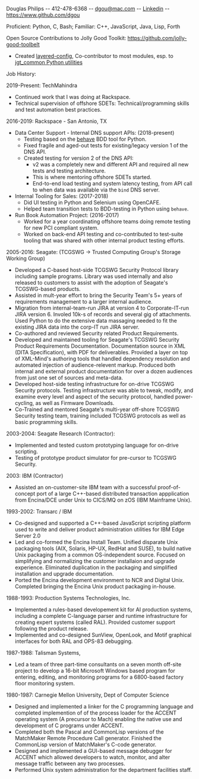 Douglas Philips -- 412-478-6368 -- dgou@mac.com
-- [Linkedin](https://www.linkedin.com/in/douglas-philips-051808143) -- https://www.github.com/dgou

Proficient: Python, C, Bash; Familiar: C++, JavaScript, Java, Lisp, Forth

Open Source Contributions to Jolly Good Toolkit: https://github.com/jolly-good-toolbelt
* Created [layered-config](https://github.com/jolly-good-toolbelt/layered-config),
  Co-contributor to most modules, esp. to [jgt_common Python utilities](https://github.com/jolly-good-toolbelt/jgt_common)


Job History:

2019-Present: TechMahindra 
* Continued work that I was doing at Rackspace.
* Technical supervision of offshore SDETs: Technical/programming skills and test automation best practices.

2016-2019: Rackspace - San Antonio, TX
* Data Center Support - Internal DNS support APIs: (2018-present)
  * Testing based on the [behave](https://behave.readthedocs.io/en/stable/) BDD tool for Python.
  * Fixed fragile and aged-out tests for existing/legacy version 1 of the DNS API.
  * Created testing for version 2 of the DNS API:
      * v2 was a completely new and different API and required all new tests and testing architecture.
      * This is where mentoring offshore SDETs started.
      * End-to-end load testing and system latency testing, from API call to when data was available via the `bind` DNS server.
* Internal Tooling for Sales: (2017-2018)
  * Did UI testing in Python and Selenium using OpenCAFE.
  * Helped team transition tests to BDD-testing in Python using `behave`.
* Run Book Automation Project: (2016-2017)
  * Worked for a year coordinating offshore teams doing remote testing for new PCI compliant system.
  * Worked on back-end API testing and co-contributed to test-suite tooling that was shared with other internal product testing efforts.

2005-2016: Seagate:  (TCGSWG -> Trusted Computing Group's Storage Working Group)
* Developed a C-based host-side TCGSWG Security Protocol library including sample programs.
  Library was used internally and also released to customers to assist with the adoption of Seagate's TCGSWG-based products.
* Assisted in mult-year effort to bring the Security Team's 5+ years of requirements management to a larger internal audience.
* Migration from internal-team-run JIRA at version 4 to Corporate-IT-run JIRA version 6.
  Involed 10k-s of records and several gig of attachments.
  Used Python to do the extensive data massaging needed to fit the existing JIRA data into the corp-IT run JIRA server.
* Co-authored and reviewed Security related Product Requirements.
* Developed and maintained tooling for Seagate's TCGSWG Security Product Requirements Documentation.
  Documentation source in XML (DITA Specification), with PDF for deliverables.
  Provided a layer on top of XML-Mind's authoring tools that handled dependency
  resolution and automated injection of audience-relevent markup.
  Produced both internal and external product documentation for over a dozen audiences
  from just one set of sources and meta-data.
* Developed host-side testing infrastructure for on-drive TCGSWG Security protocols.
  Testing infrastructure was able to tweak, modify, and examine every level and
  aspect of the security protocol, handled power-cycling, as well as Firmware Downloads.
* Co-Trained and mentored Seagate's multi-year off-shore TCGSWG Security testing team,
  training included TCGSWG protocols as well as basic programming skills.


2003-2004: Seagate Research (Contractor): 
* Implemented and tested custom prototyping language for on-drive scripting.
* Testing of prototype product simulator for pre-cursor to TCGSWG Security.

2003: IBM (Contractor)
* Assisted an on-customer-site IBM team with a successful proof-of-concept
  port of a large C++-based distributed transaction appplication from
  Encina/DCE under Unix to CICS/MQ on zOS (IBM Mainframe Unix).

1993-2002: Transarc / IBM
* Co-designed and supported a C++-based JavaScript scripting platform
  used to write and deliver product administration utilities for IBM
  Edge Server 2.0
* Led and co-formed the Encina Install Team. Unified disparate
  Unix packaging tools (AIX, Solaris, HP-UX, RedHat and SUSE),
  to build native Unix packaging from a common OS-independent source.
  Focused on simplifying and normalizing the customer installaion
  and upgrade experience. Eliminated duplication in the packaging
  and simplified installation and upgrade documentation.
* Ported the Encina development environment to NCR and Digital Unix.
  Completed bringing the Encina Unix product packaging in-house.


1988-1993: Production Systems Technologies, Inc.
* Implemented a rules-based developement kit for AI production
  systems, including a complete C-language parser and runtime
  infrastructure for creating expert systems (called RAL). Provided
  customer support following the product release.
* Implemented and co-designed SunView, OpenLook, and Motif graphical
  interfaces for both RAL and OPS-83 debugging.

1987-1988: Talisman Systems,
* Led a team of three part-time consultants on a seven month off-site
  project to develop a 16-bit Microsoft Windows based program for
  entering, editing, and monitoring programs for a 6800-based factory
  floor monitoring system.

1980-1987: Carnegie Mellon University, Dept of Computer Science
* Designed and implemented a linker for the C programming language
  and completed implemention of of the process loader for the ACCENT
  operating system (A precursor to Mach) enabling the native use
  and development of C programs under ACCENT.
* Completed both the Pascal and CommonLisp versions of the MatchMaker
  Remote Procedure Call generator. Finished the CommonLisp version
  of MatchMaker's C-code generator.
* Designed and implemented a GUI-based message debugger for ACCENT
  which allowed developers to watch, monitor, and alter message traffic
  between any two processes.
* Performed Unix system administration for the department facilities staff.
